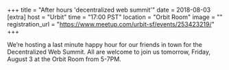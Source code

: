 
+++
title = "After hours 'decentralized web summit'"
date = 2018-08-03
[extra]
host = "Urbit"
time = "17:00 PST"
location = "Orbit Room"
image = ""
registration_url = "https://www.meetup.com/urbit-sf/events/253423219/"
+++

<p>We’re hosting a last minute happy hour for our friends in town for the Decentralized Web Summit. All are welcome to join us tomorrow, Friday, August 3 at the Orbit Room from 5-7PM.</p> 

